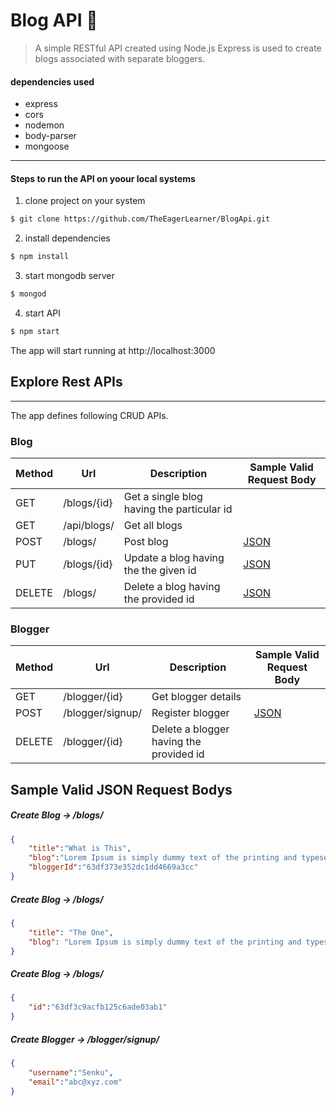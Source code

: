 # Blog API 📝
>A simple RESTful API created using Node.js Express is used to create blogs associated with separate bloggers.

#### **dependencies used**
- express
- cors
- nodemon
- body-parser
- mongoose

---

#### Steps to run the API on yoour local systems
1. clone project on your system

```bash
$ git clone https://github.com/TheEagerLearner/BlogApi.git
```

2. install dependencies

```bash
$ npm install
```

3. start mongodb server

```bash
$ mongod
```


4. start API

```bash
$ npm start
```

The app will start running at http://localhost:3000


## Explore Rest APIs
---
The app defines following CRUD APIs.

### Blog

| Method | Url | Description | Sample Valid Request Body |
| ------ | --- | ----------- | ------------------------- |
| GET    | /blogs/{id} | Get a single blog having the particular id | |
| GET    | /api/blogs/ | Get all blogs | |
| POST    | /blogs/ | Post blog | [JSON](#blogcreate)  |
| PUT    | /blogs/{id} | Update a blog having the the given id | [JSON](#updateblog) |
| DELETE    | /blogs/ | Delete a blog having the provided id | [JSON](#deleteblog) |

### Blogger

| Method | Url | Description | Sample Valid Request Body |
| ------ | --- | ----------- | ------------------------- |
| GET    | /blogger/{id} | Get blogger details | |
| POST    | /blogger/signup/ | Register blogger | [JSON](#bloggercreate)  |
| DELETE    | /blogger/{id} | Delete a blogger having the provided id | |


## Sample Valid JSON Request Bodys

##### <a id="blogcreate">Create Blog -> /blogs/</a>
```json
{
    "title":"What is This",
    "blog":"Lorem Ipsum is simply dummy text of the printing and typesetting industry. Lorem Ipsum has been the industry's standard dummy text ever since the 1500s, when an unknown printer took a galley of type and scrambled it to make a type specimen book. It has survived not only five centuries, but also the leap into electronic typesetting, remaining essentially unchanged. It was popularised in the 1960s with the release of Letraset sheets containing Lorem Ipsum passages, and more recently with desktop publishing software like Aldus PageMaker including versions of Lorem Ipsum.",
    "bloggerId":"63df373e352dc1dd4669a3cc"
}
```

##### <a id="updateblog">Create Blog -> /blogs/</a>
```json
{
    "title": "The One",
    "blog": "Lorem Ipsum is simply dummy text of the printing and typeset aaaaaaaaaaaaaaaaaaaaaaaaaaaaaaaaaaaaaaaaa"
}
```

##### <a id="deleteblog">Create Blog -> /blogs/</a>
```json
{
    "id":"63df3c9acfb125c6ade03ab1"
}
```

##### <a id="bloggercreate">Create Blogger -> /blogger/signup/</a>
```json
{
    "username":"Senku",
    "email":"abc@xyz.com"
}
```